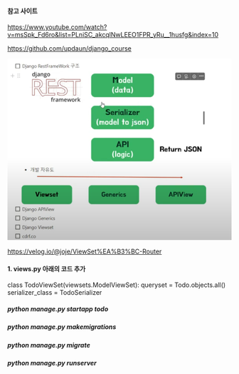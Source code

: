 #### 참고 사이트

https://www.youtube.com/watch?v=msSpk_Fd6ro&list=PLniSC_akcqlNwLEEO1FPR_yRu__1husfg&index=10

https://github.com/updaun/django_course

![alt text](image.png)

https://velog.io/@joje/ViewSet%EA%B3%BC-Router

#### 1. views.py 아래의 코드 추가

class TodoViewSet(viewsets.ModelViewSet):
queryset = Todo.objects.all()
serializer_class = TodoSerializer

##### python manage.py startapp todo

##### python manage.py makemigrations

##### python manage.py migrate

##### python manage.py runserver
